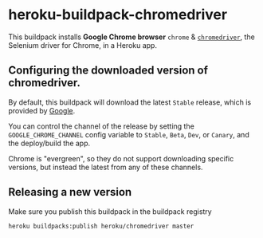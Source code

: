 # heroku-buildpack-chromedriver

This buildpack installs **Google Chrome browser** `chrome` &
[`chromedriver`](https://chromedriver.chromium.org/), the Selenium driver for Chrome, in a Heroku app.

## Configuring the downloaded version of chromedriver.

By default, this buildpack will download the latest `Stable` release, which is provided
by [Google](https://googlechromelabs.github.io/chrome-for-testing/).

You can control the channel of the release by setting the `GOOGLE_CHROME_CHANNEL`
config variable to `Stable`, `Beta`, `Dev`, or `Canary`, and the deploy/build the app.

Chrome is "evergreen", so they do not support downloading specific versions, 
but instead the latest from any of these channels.

## Releasing a new version

Make sure you publish this buildpack in the buildpack registry

`heroku buildpacks:publish heroku/chromedriver master`
